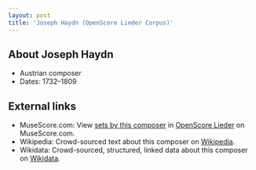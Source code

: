 ```yaml
---
layout: post
title: 'Joseph Haydn (OpenScore Lieder Corpus)'
---
```


## About Joseph Haydn

- Austrian composer
- Dates: 1732–1809

## External links

- MuseScore.com: View [sets by this composer] in [OpenScore Lieder] on MuseScore.com.
- Wikipedia: Crowd-sourced text about this composer on [Wikipedia].
- Wikidata: Crowd-sourced, structured, linked data about this composer on [Wikidata].

[Wikipedia]: https://en.wikipedia.org/wiki/Joseph_Haydn
[Wikidata]: https://www.wikidata.org/wiki/Q7349
[sets by this composer]: https://musescore.com/openscore-lieder-corpus/sets?order=title&text=Haydn,+Joseph
[OpenScore Lieder]: https://musescore.com/openscore-lieder-corpus

